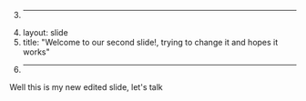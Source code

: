 3.	---
4.	layout: slide
5.	title: "Welcome to our second slide!, trying to change it and hopes it works"
6.	---
Well this is my new edited slide, let's talk
